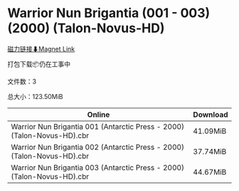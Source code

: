 # Warrior Nun Brigantia (001 - 003) (2000)  (Talon-Novus-HD)

[磁力链接⬇Magnet Link](magnet:?xt=urn:btih:49ea300cf518960420096559d32e6dbb9480db06&dn=Warrior%20Nun%20Brigantia%20%28001%20-%20003%29%20%282000%29%20%20%28Talon-Novus-HD%29)

打包下载📦仍在工事中

文件数：3

总大小：123.50MiB

Online | Download
--- | ---
Warrior Nun Brigantia 001 (Antarctic Press - 2000) (Talon-Novus-HD).cbr | 41.09MiB
Warrior Nun Brigantia 002 (Antarctic Press - 2000) (Talon-Novus-HD).cbr | 37.74MiB
Warrior Nun Brigantia 003 (Antarctic Press - 2000) (Talon-Novus-HD).cbr | 44.67MiB